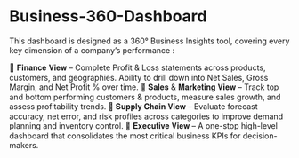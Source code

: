 # Business-360-Dashboard
This dashboard is designed as a 360° Business Insights tool, covering every key dimension of a company’s performance :

🔹 𝐅𝐢𝐧𝐚𝐧𝐜𝐞 𝐕𝐢𝐞𝐰  – Complete Profit & Loss statements across products, customers, and geographies. Ability to drill down into Net Sales, Gross Margin, and Net Profit % over time.
🔹 𝐒𝐚𝐥𝐞𝐬 & 𝐌𝐚𝐫𝐤𝐞𝐭𝐢𝐧𝐠 𝐕𝐢𝐞𝐰 – Track top and bottom performing customers & products, measure sales growth, and assess profitability trends.
🔹 𝐒𝐮𝐩𝐩𝐥𝐲 𝐂𝐡𝐚𝐢𝐧 𝐕𝐢𝐞𝐰  – Evaluate forecast accuracy, net error, and risk profiles across categories to improve demand planning and inventory control.
🔹 𝐄𝐱𝐞𝐜𝐮𝐭𝐢𝐯𝐞 𝐕𝐢𝐞𝐰 – A one-stop high-level dashboard that consolidates the most critical business KPIs for decision-makers.
